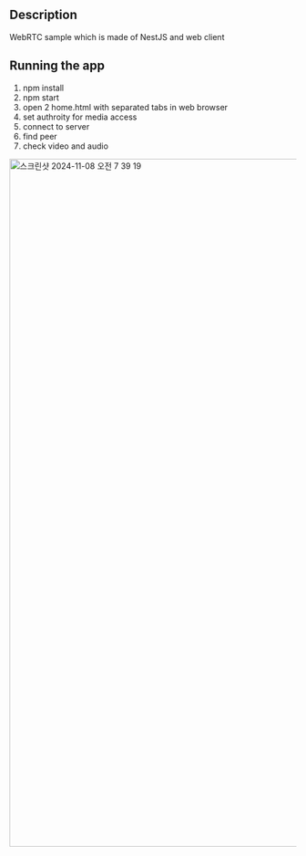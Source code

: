 ## Description

WebRTC sample which is made of NestJS and web client


## Running the app

1. npm install
2. npm start
3. open 2 home.html with separated tabs in web browser
4. set authroity for media access
5. connect to server
6. find peer
7. check video and audio
<img width="1206" alt="스크린샷 2024-11-08 오전 7 39 19" src="https://github.com/user-attachments/assets/f9d46654-441b-44b3-922a-4b1504aaa7bc">
